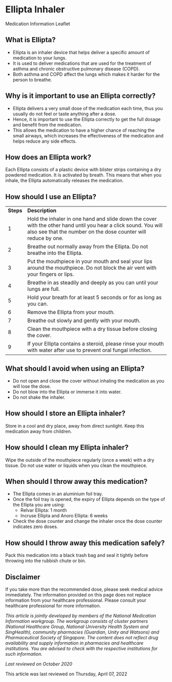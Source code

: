 # Ellipta Inhaler

Medication Information Leaflet

​What is Ellipta?
-----------------

* Ellipta is an inhaler device that helps deliver a specific amount of medication to your lungs.
* It is used to deliver medications that are used for the treatment of asthma and chronic obstructive pulmonary disease (COPD).
* Both asthma and COPD affect the lungs which makes it harder for the person to breathe.

Why is it important to use an Ellipta correctly?
------------------------------------------------

* Ellipta delivers a very small dose of the medication each time, thus you usually do not feel or taste anything after a dose.
* Hence, it is important to use the Ellipta correctly to get the full dosage and benefit from the medication.
* This allows the medication to have a higher chance of reaching the small airways, which increases the effectiveness of the medication and helps reduce any side effects.

How does an Ellipta work?
-------------------------

Each Ellipta consists of a plastic device with blister strips containing a dry powdered medication. It is activated by breath. This means that when you inhale, the Ellipta automatically releases the medication.

How should I use an Ellipta?
----------------------------

|  |  |
| --- | --- |
| **​Steps** | **​Description** |
| ​1 | ​Hold the inhaler in one hand and slide down the cover with the other hand until you hear a click sound. You will also see that the number on the dose counter will reduce by one. |
| ​2 | ​Breathe out normally away from the Ellipta. Do not breathe into the Ellipta. |
| ​3 | ​Put the mouthpiece in your mouth and seal your lips around the mouthpiece. Do not block the air vent with your fingers or lips. |
| ​4 | ​Breathe in as steadily and deeply as you can until your lungs are full. |
| ​5 | ​Hold your breath for at least 5 seconds or for as long as you can. |
| ​6 | ​Remove the Ellipta from your mouth. |
| ​7 | ​Breathe out slowly and gently with your mouth. |
| ​8 | ​Clean the mouthpiece with a dry tissue before closing the cover. |
| ​9 | If your Ellipta contains a steroid, please rinse your mouth with water after use to prevent oral fungal infection. |

What should I avoid when using an Ellipta?
------------------------------------------

* Do not open and close the cover without inhaling the medication as you will lose the dose.
* Do not blow into the Ellipta or immerse it into water.
* Do not shake the inhaler.

How should I store an Ellipta inhaler?
--------------------------------------

Store in a cool and dry place, away from direct sunlight. Keep this medication away from children.

How should I clean my Ellipta inhaler?
--------------------------------------

Wipe the outside of the mouthpiece regularly (once a week) with a dry tissue. Do not use water or liquids when you clean the mouthpiece.

When should I throw away this medication?
-----------------------------------------

* The Ellipta comes in an aluminium foil tray.
* Once the foil tray is opened, the expiry of Ellipta depends on the type of the Ellipta you are using:
  + Relvar Ellipta: 1 month
  + Incruse Ellipta and Anoro Ellipta: 6 weeks
* Check the dose counter and change the inhaler once the dose counter indicates zero doses.

How should I throw away this medication safely?
-----------------------------------------------

Pack this medication into a black trash bag and seal it tightly before throwing into the rubbish chute or bin.

Disclaimer
----------

If you take more than the recommended dose, please seek medical advice immediately. The information provided on this page does not replace information from your healthcare professional. Please consult your healthcare professional for more information.

*This article is jointly developed by members of the National Medication Information workgroup. The workgroup consists of cluster partners (National Healthcare Group, National University Health System and SingHealth), community pharmacies (Guardian, Unity and Watsons) and Pharmaceutical Society of Singapore. The content does not reflect drug availability and supply information in pharmacies and healthcare institutions. You are advised to check with the respective institutions for such information.*

*Last reviewed on October 2020*

This article was last reviewed on
Thursday, April 07, 2022